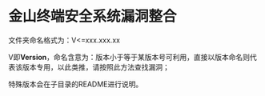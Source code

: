 # 金山终端安全系统漏洞整合

文件夹命名格式为：V<=xxx.xxx.xx

V即**Version**，命名含意为：版本小于等于某版本号可利用，直接以版本命名则代表该版本专用，以此类推，请按照此方法查找漏洞；

特殊版本会在子目录的README进行说明。
